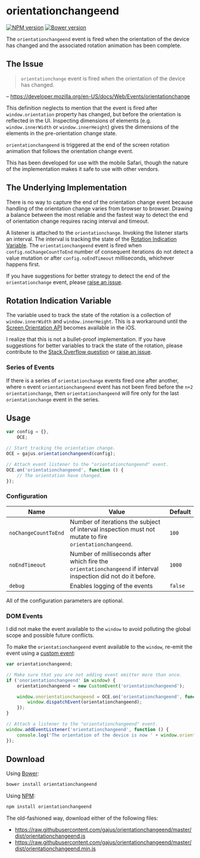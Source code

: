 <!--
This file has been generated using GitDown (https://github.com/gajus/gitdown).
Direct edits to this will be be overwritten. Look for GitDown markup file under ./.gitdown/ path.
-->
<h1 id="orientationchangeend">orientationchangeend</h1>

[![NPM version](http://img.shields.io/npm/v/orientationchangeend.svg?style=flat)](https://www.npmjs.org/package/orientationchangeend)
[![Bower version](http://img.shields.io/bower/v/orientationchangeend.svg?style=flat)](http://bower.io/search/?q=orientationchangeend)

The `orientationchangeend` event is fired when the orientation of the device has changed and the associated rotation animation has been complete.

<h2 id="orientationchangeend-the-issue">The Issue</h2>

> `orientationchange` event is fired when the orientation of the device has changed.

– https://developer.mozilla.org/en-US/docs/Web/Events/orientationchange

This definition neglects to mention that the event is fired after `window.orientation` property has changed, but before the orientation is reflected in the UI. Inspecting dimensions of elements (e.g. `window.innerWidth` or `window.innerHeight`) gives the dimensions of the elements in the pre-orientation change state.

`orientationchangeend` is triggered at the end of the screen rotation animation that follows the orientation change event.

This has been developed for use with the mobile Safari, though the nature of the implementation makes it safe to use with other vendors.

<h2 id="orientationchangeend-the-underlying-implementation">The Underlying Implementation</h2>

There is no way to capture the end of the orientation change event because handling of the orientation change varies from browser to browser. Drawing a balance between the most reliable and the fastest way to detect the end of orientation change requires racing interval and timeout.

A listener is attached to the `orientationchange`. Invoking the listener starts an interval. The interval is tracking the state of the [Rotation Indication Variable](#rotation-indication-variable). The `orientationchangeend` event is fired when `config.noChangeCountToEnd` number of consequent iterations do not detect a value mutation or after `config.noEndTimeout` milliseconds, whichever happens first.

If you have suggestions for better strategy to detect the end of the `orientationchange` event, please [raise an issue](https://github.com/gajus/orientationchangeend/issues).

<h2 id="orientationchangeend-rotation-indication-variable">Rotation Indication Variable</h2>

The variable used to track the state of the rotation is a collection of `window.innerWidth` and `window.innerHeight`. This is a workaround until the [Screen Orientation API](http://www.w3.org/TR/screen-orientation/) becomes available in the iOS.

I realize that this is not a bullet-proof implementation. If you have suggestions for better variables to track the state of the rotation, please contribute to the [Stack Overflow question](http://stackoverflow.com/questions/26829517/how-to-detect-the-state-of-the-screen-rotation) or [raise an issue](https://github.com/gajus/orientationchangeend/issues).

<h3 id="orientationchangeend-rotation-indication-variable-series-of-events">Series of Events</h3>

If there is a series of `orientationchange` events fired one after another, where `n` event `orientationchangeend` event has not been fired before the `n+2` `orientationchange`, then `orientationchangeend` will fire only for the last `orientationchange` event in the series.

<h2 id="orientationchangeend-usage">Usage</h2>

```js
var config = {},
    OCE;

// Start tracking the orientation change.
OCE = gajus.orientationchangeend(config);

// Attach event listener to the "orientationchangeend" event.
OCE.on('orientationchangeend', function () {
    // The orientation have changed.
});
```

<h3 id="orientationchangeend-usage-configuration">Configuration</h3>

| Name | Value | Default |
| --- | --- | --- |
| `noChangeCountToEnd` | Number of iterations the subject of interval inspection must not mutate to fire `orientationchangeend`. | `100` |
| `noEndTimeout` | Number of milliseconds after which fire the `orientationchangeend` if interval inspection did not do it before. | `1000` |
| `debug` | Enables logging of the events | `false` |

All of the configuration parameters are optional.

<h3 id="orientationchangeend-usage-dom-events">DOM Events</h3>

I did not make the event available to the `window` to avoid polluting the global scope and possible future conflicts.

To make the `orientationchangeend` event available to the `window`, re-emit the event using a [custom event](https://developer.mozilla.org/en/docs/Web/API/CustomEvent):

```js
var orientationchangeend;

// Make sure that you are not adding event emitter more than once.
if ('onorientationchangeend' in window) {
    orientationchangeend = new CustomEvent('orientationchangeend');

    window.onorientationchangeend = OCE.on('orientationchangeend', function () {
        window.dispatchEvent(orientationchangeend);
    });    
}

// Attach a listener to the "orientationchangeend" event.
window.addEventListener('orientationchangeend', function () {
    console.log('The orientation of the device is now ' + window.orientation);
});
```

<h2 id="orientationchangeend-download">Download</h2>

Using [Bower](http://bower.io/):

```sh
bower install orientationchangeend
```

Using [NPM](https://www.npmjs.org/):

```sh
npm install orientationchangeend
```

The old-fashioned way, download either of the following files:

* https://raw.githubusercontent.com/gajus/orientationchangeend/master/dist/orientationchangeend.js
* https://raw.githubusercontent.com/gajus/orientationchangeend/master/dist/orientationchangeend.min.js